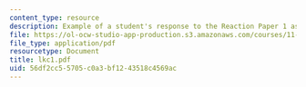 ```yaml
---
content_type: resource
description: Example of a student's response to the Reaction Paper 1 assignment.
file: https://ol-ocw-studio-app-production.s3.amazonaws.com/courses/11-368-environmental-justice-fall-2004/56df2cc55705c0a3bf1243518c4569ac_lkc1.pdf
file_type: application/pdf
resourcetype: Document
title: lkc1.pdf
uid: 56df2cc5-5705-c0a3-bf12-43518c4569ac
---
```

